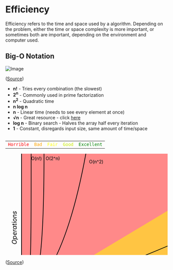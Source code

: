 # Efficiency

Efficiency refers to the time and space used by a algorithm. Depending on the problem, either the time or space complexity is more important, or sometimes both are important, depending on the environment and computer used.

## Big-O Notation

![Image](https://upload.wikimedia.org/wikipedia/commons/thumb/7/7e/Comparison_computational_complexity.svg/1024px-Comparison_computational_complexity.svg.png)

([Source](https://upload.wikimedia.org/wikipedia/commons/thumb/7/7e/Comparison_computational_complexity.svg/1024px-Comparison_computational_complexity.svg.png))

-   **n!** - Tries every combination (the slowest)
-   **2<sup>n</sup>** - Commonly used in prime factorization
-   **n<sup>2</sup>** - Quadratic time
-   **n log n**
-   **n** - Linear time (needs to see every element at once)
-   **&Sqrt;n** - Great resource - click [here](https://www.infoarena.ro/blog/square-root-trick)
-   **log n** - Binary search - Halves the array half every iteration
-   **1** - Constant, disregards input size, same amount of time/space

<div>
          <table id="legend" style="display:inline-block">
            <tbody>
              <tr>
                <td><code style="color:red">Horrible</code></td>
                <td><code style="color:orange">Bad</code></td>
                <td><code style="color:yellow">Fair</code></td>
                <td><code style="color: #C8EA00">Good</code></td>
                <td><code style="color: green">Excellent</code></td>
              </tr>
            </tbody>
          </table>
        </div>
<div>
          <svg id="chart" width="800" height="500" xmlns="http://www.w3.org/2000/svg">
            <path d="M50 450 L 50 0 L 800 0 L 800 450 Z" fill="#ff8989"></path>
            <path d="M50 450 L 800 0 L 800 450 Z" fill="#FFC543"></path>
            <path d="M50 450 L 800 450 L 800 330 Z" fill="yellow"></path>
            <path d="M50 450 L 800 450 L 800 410 Z" fill="#C8EA00"></path>
            <path d="M50 450 L 800 450 L 800 440 Z" fill="#53d000"></path>
            <path d="M50 0 L 50 450 L 800 450" fill="transparent" stroke="black" stroke-width="2"></path>
            <path d="M50 448 L 800 448" fill="transparent" stroke="black" stroke-width="2"></path>
            <text x="700" y="438" fill="black">O(log n), O(1)</text>
            <path d="M50 450 L 800 400" fill="transparent" stroke="black" stroke-width="2"></path>
            <text x="760" y="390" fill="black">O(n)</text>
            <path d="M50 450 Q 400 350, 800 150" fill="transparent" stroke="black" stroke-width="2"></path>
            <text x="630" y="190" fill="black">O(n log n)</text>
            <path d="M50 450 Q 180 380, 250 0" fill="transparent" stroke="black" stroke-width="2"></path>
            <text x="260" y="30" fill="black">O(n^2)</text>
            <path d="M50 450 C 100 430, 120 350, 120 0" fill="transparent" stroke="black" stroke-width="2"></path>
            <text x="125" y="20" fill="black">O(2^n)</text>
            <path d="M50 450 C 80 450, 80 350, 80 0" fill="transparent" stroke="black" stroke-width="2"></path>
            <text x="80" y="20" fill="black">O(n!)</text>
            <text x="0" y="0" transform="translate(30 230) rotate(-90)" style="dominant-baseline: middle; text-anchor: middle; font-size:20px; color: #555; font-size:20px; color: #555; font-style: italic;" fill="black">Operations</text>
            <text x="0" y="0" transform="translate(420 470)" style="dominant-baseline: middle; text-anchor: middle; font-size:20px; color: #555; font-style: italic;" fill="black">Elements</text>
          </svg>
        </div>

([Source](https://www.bigocheatsheet.com/))
